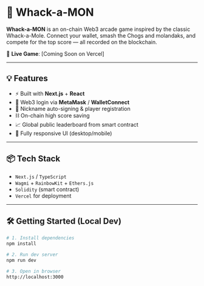 # 🎯 Whack-a-MON

**Whack-a-MON** is an on-chain Web3 arcade game inspired by the classic Whack-a-Mole. Connect your wallet, smash the Chogs and molandaks, and compete for the top score — all recorded on the blockchain.

🔗 **Live Game**: [Coming Soon on Vercel]

---

## 💡 Features

- ⚡️ Built with **Next.js** + **React**
- 🦊 Web3 login via **MetaMask** / **WalletConnect**
- 🧠 Nickname auto-signing & player registration
- ⛓️ On-chain high score saving
- 📈 Global public leaderboard from smart contract
- 📱 Fully responsive UI (desktop/mobile)

---

## 📦 Tech Stack

- `Next.js` / `TypeScript`
- `Wagmi` + `RainbowKit` + `Ethers.js`
- `Solidity` (smart contract)
- `Vercel` for deployment

---

## 🛠 Getting Started (Local Dev)

```bash
# 1. Install dependencies
npm install

# 2. Run dev server
npm run dev

# 3. Open in browser
http://localhost:3000
